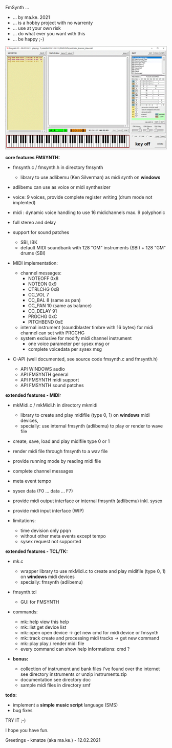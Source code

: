 FmSynth ...

- ... by ma.ke. 2021
- ... is a hobby project with no warrenty
- ... use at your own risk
- ... do what ever you want with this
- ... be happy ;-)

![FmSynth](/fmsynth.GIF)
	  
**core features FMSYNTH:**
- fmsynth.c / fmsynth.h in directory fmsynth
	- library to use adlibemu (Ken Silverman) as midi synth on **windows**
- adlibemu can use as voice or midi synthesizer
- voice: 9 voices, provide complete register writing (drum mode not implented)
- midi : dynamic voice handling to use 16 midichannels
		 max. 9 polyphonic
- full stereo and delay

- support for sound patches
	- SBI, IBK
	- default MIDI soundbank with 128 "GM" instruments (SBI) + 128 "GM" drums (SBI)

- MIDI implementation: 
	- channel messages:
		- NOTEOFF       0x8
		- NOTEON        0x9
		- CTRLCHG       0xB
		- CC_VOL          7
		- CC_BAL          8 (same as pan)
		- CC_PAN         10 (same as balance)
		- CC_DELAY       91
		- PRGCHG        0xC
		- PITCHBEND     0xE
	- internal instrument (soundblaster timbre with 16 bytes) for midi channel can set with PRGCHG
	- system exclusive for modify midi channel instrument
		- one voice parameter per sysex msg or 
		- complete voicedata  per sysex msg 

- C-API (well documented, see source code fmsynth.c and fmsynth.h)
	- API WINDOWS 	audio
	- API FMSYNTH 	general
	- API FMSYNTH 	midi support
	- API FMSYNTH 	sound patches
	
**extended features - MIDI:**
- mkMidi.c / mkMidi.h in directory mkmidi
	- library to create and play midifile (type 0, 1) on **windows** midi devices,  
	- specially: use internal fmsynth (adlibemu) to play or render to wave file
- create, save, load and play midifile type 0 or 1
- render midi file through fmsynth to a wav file 
- provide running mode by reading midi file
- complete channel messages
- meta event tempo
- sysex data (F0 ... data ... F7)
- provide midi output interface or internal fmsynth (adlibemu) inkl. sysex
- provide midi input interface (WIP)

- limitations:
	- time devision only ppqn
	- without other meta events except tempo
	- sysex request not supported

**extended features - TCL/TK:**
- mk.c         
	- wrapper library to use mkMidi.c to create and play midifile (type 0, 1) on **windows** midi devices
	- specially: fmsynth (adlibemu)
	
- fmsynth.tcl 
	- GUI for FMSYNTH
	
- commands:
	- mk::help     view this help
	- mk::list     get device list
	- mk::open     open device -> get new cmd for midi device or fmsynth 
	- mk::track    create and processing midi tracks -> get new command
	- mk::play     play / render midi file
	- every command can show help informations: cmd ?
	
- **bonus:** 
	- collection of instrument and bank files I've found over the internet
	  see directory instruments or unzip instruments.zip
	- documentation see directory doc
	- sample midi files in directory smf

**todo:**

- implement a **simple music script** language (SMS)
- bug fixes

TRY IT ;-)

I hope you have fun.

Greetings - kmatze (aka ma.ke.) - 12.02.2021




